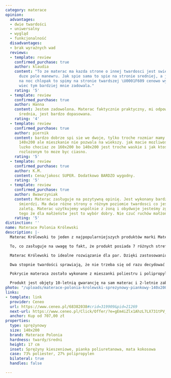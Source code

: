 ```yaml
---
category: materace
opinion:
  advantages:
  - dwie twardości
  - uniwersalny
  - wygląd
  - funkcjonalność
  disadvantages:
  - brak wyraźnych wad
  reviews:
  - template: review
    confirmed_purchase: true
    author: klaudia
    content: "To ze materac ma kazda strone o innej twardosci jest swietne i daje
      duze pole manewru. Jak spie sama to spie na stronie sredniej, a jak przychodzi
      na noc chlopak to spimy na stronie twardszej \U0001F609 cenowo wyszlo fajnie
      wiec tym bardziej mnie zadowala."
    rating: '5'
  - template: review
    confirmed_purchase: true
    author: Hanna
    content: Jestem zadowolona. Materac faktycznie praktyczny, mi odpowiada strona
      średnia, jest bardzo dopasowana.
    rating: '4'
  - template: review
    confirmed_purchase: true
    author: piernik
    content: bardzo dobrze spi sie we dwoje, tylko troche rozmiar mamy za maly bo
      140x200 ale mieszkanie nie pozwala na wiekszy. jak macie mozliwosc kupcie wieksze
      luzko chociaz ze 160x200 bo 140x200 jest troche waskie i jak ktos lubi spac
      rozlozonym to moze byc ciasno.
    rating: '5'
  - template: review
    confirmed_purchase: true
    author: K.M.
    content: Cena/jakosc SUPER. Dodatkowo BARDZO wygodny.
    rating: '5'
  - template: review
    confirmed_purchase: true
    author: 8wawrzyniak
    content: Materac zasługuje na pozytywną opinię. Jest wykonany bardzo dobrze, nie
      śmierdzi. Ma dwie różne strony o różnym poziomie twardosci co jest jego główną
      zaletą. Materac uzytkujemy wspólnie z żoną i obydwoje jesteśmy zgodni co do
      tego że dla małżeństw jest to wybór dobry. Nie czuć ruchów małżonka w nocy.
    rating: '5'
distinction: ''
name: Materace Polonia Królewski
description: |-
  Materac Królewski to jeden z najpopularniejszych produktów marki Materace Polonia. Jest to model, który łączy dwa rozwiązania - piankę poliuretanową i sprężyny kieszeniowe. W zależności od preferencji można wybrać twardszą stronę wzmocnioną matą kokosową lub tę bardziej miękką wykonaną z pianki.

  To, co zasługuje na uwagę to fakt, że produkt posiada 7 różnych stref twardości, jest to absolutna podstawa, która gwarantuje idealny stopień podparcia dostosowany do danej części ciała. Przekłada się to na wyjątkowy komfort w użytkowaniu i lepszy wypoczynek.

  Materac Królewski to idealne rozwiązanie dla par. Dzięki zastosowaniu specjalnej technologii sprężyn kieszeniowych powierzchnia materaca ugina się dokładnie w miejscu nacisku. Właśnie dlatego osoba śpiąca po jednej stronie łóżka nie będzie odczuwać ruchów partnera z drugiej strony, często będących przyczyną nieprzespanych nocy.

  Dwa stopnie twardości sprawiają, że nie trzeba się od razu decydować na jeden typ materaca. Jest to także dobre rozwiązanie dla dzieci i nastolatków. Po kilku latach można przewrócić go na drugą stronę, jeżeli stanie się on zbyt miękki.

  Pokrycie materaca zostało wykonane z mieszanki poliestru i polipropylenu. Producent zapewnia odporność materiału na rozciąganie i niską wchłanialność wody. Dzięki temu produkt jest zabezpieczony przed uszkodzeniami, a rozlany płyn łatwo osuszyć za pomocą papierowego ręcznika. Pokrowiec można również zdjąć do prania, przez co produkt łatwo jest utrzymać w czystości. Materiały zastosowane podczas produkcji materaca są bezpieczne dla osób cierpiących na alergię.

  Produkt jest objęty 10-letnią gwarancję na sam materac i 2-letnie zabezpieczenie na pokrowiec.
photo: "/uploads/materace-polonia-krolewski-sprezynowy-piankowy-140x200.png"
links:
- template: link
  provider: Ceneo
  url: https://www.ceneo.pl/68382038#crid=319909&pid=21269
  next-url: https://www.ceneo.pl/Click/Offer/?e=gEm4iZlx1AhzL7LX731tPV_7_3xJzCI9aET7vCu2zYUlquY2EX-_r8GH1SAQQf94xRn_S5qPNpJ7BxkCclrqYCIn7jsBWNjWgh0Tu_C4a2jFXWlCSdGggjHS4x6FbvI6mWI9yt3KklDLHumjUXYQCy4NpXMnoUlUgZjQdaKT6dS0hB2pyG0gcqVQTMJZBQ3dpVBMwlkFDd25dOa-LJtP5oi9D3l6sBAFpVBMwlkFDd1lQuT1lZpu37o1JQ31dbFn-UUjXcax7DSTlsRL7e0s1ZRtMTcPTCMP7U6regcIa-u69zv1l-gHZkNUVorynLpzw8H23nb5VTQMzDi3HWbodgCHdh9rI-sqdj5ZfzjL_Yk=&a=2&rc=notset
  anchor: Kup od 707,00 zł
properties:
  type: sprężynowy
  size: 140x200
  brand: Materace Polonia
  hardness: twardy/średni
  height: 17 cm
  inset: Sprężyny kieszeniowe, pianka poliuretanowa, mata kokosowa
  case: 73% poliester, 27% polipropylen
  bilateral: true
  handles: false

---
```

